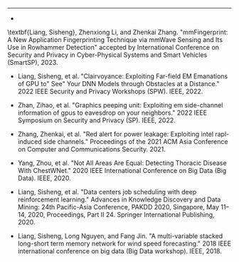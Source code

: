 ---
*
\textbf{Liang, Sisheng}, Zhenxiong Li, and Zhenkai Zhang. "mmFingerprint: A New Application Fingerprinting Technique via mmWave Sensing and Its Use in Rowhammer Detection" accepted by International Conference on Security and Privacy in Cyber-Physical Systems and Smart Vehicles (SmartSP), 2023.

* Liang, Sisheng, et al. "Clairvoyance: Exploiting Far-field EM Emanations of GPU to" See" Your DNN Models through Obstacles at a Distance." 2022 IEEE Security and Privacy Workshops (SPW). IEEE, 2022.

* Zhan, Zihao, et al. "Graphics peeping unit: Exploiting em side-channel information of gpus to eavesdrop on your neighbors." 2022 IEEE Symposium on Security and Privacy (SP). IEEE, 2022.


* Zhang, Zhenkai, et al. "Red alert for power leakage: Exploiting intel rapl-induced side channels." Proceedings of the 2021 ACM Asia Conference on Computer and Communications Security. 2021.


* Yang, Zhou, et al. "Not All Areas Are Equal: Detecting Thoracic Disease With ChestWNet." 2020 IEEE International Conference on Big Data (Big Data). IEEE, 2020.

* Liang, Sisheng, et al. "Data centers job scheduling with deep reinforcement learning." Advances in Knowledge Discovery and Data Mining: 24th Pacific-Asia Conference, PAKDD 2020, Singapore, May 11–14, 2020, Proceedings, Part II 24. Springer International Publishing, 2020.

* Liang, Sisheng, Long Nguyen, and Fang Jin. "A multi-variable stacked long-short term memory network for wind speed forecasting." 2018 IEEE international conference on big data (Big Data workshop). IEEE, 2018.